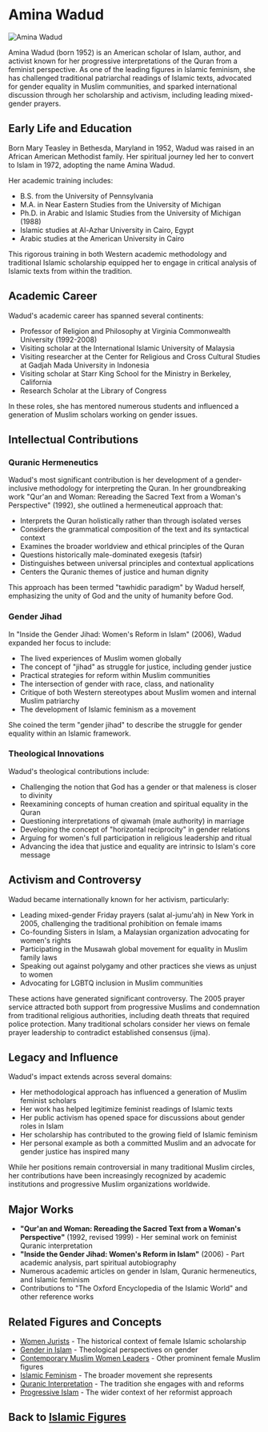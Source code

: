 # Amina Wadud

![Amina Wadud](../../images/amina_wadud.jpg)

Amina Wadud (born 1952) is an American scholar of Islam, author, and activist known for her progressive interpretations of the Quran from a feminist perspective. As one of the leading figures in Islamic feminism, she has challenged traditional patriarchal readings of Islamic texts, advocated for gender equality in Muslim communities, and sparked international discussion through her scholarship and activism, including leading mixed-gender prayers.

## Early Life and Education

Born Mary Teasley in Bethesda, Maryland in 1952, Wadud was raised in an African American Methodist family. Her spiritual journey led her to convert to Islam in 1972, adopting the name Amina Wadud.

Her academic training includes:

- B.S. from the University of Pennsylvania
- M.A. in Near Eastern Studies from the University of Michigan
- Ph.D. in Arabic and Islamic Studies from the University of Michigan (1988)
- Islamic studies at Al-Azhar University in Cairo, Egypt
- Arabic studies at the American University in Cairo

This rigorous training in both Western academic methodology and traditional Islamic scholarship equipped her to engage in critical analysis of Islamic texts from within the tradition.

## Academic Career

Wadud's academic career has spanned several continents:

- Professor of Religion and Philosophy at Virginia Commonwealth University (1992-2008)
- Visiting scholar at the International Islamic University of Malaysia
- Visiting researcher at the Center for Religious and Cross Cultural Studies at Gadjah Mada University in Indonesia
- Visiting scholar at Starr King School for the Ministry in Berkeley, California
- Research Scholar at the Library of Congress

In these roles, she has mentored numerous students and influenced a generation of Muslim scholars working on gender issues.

## Intellectual Contributions

### Quranic Hermeneutics

Wadud's most significant contribution is her development of a gender-inclusive methodology for interpreting the Quran. In her groundbreaking work "Qur'an and Woman: Rereading the Sacred Text from a Woman's Perspective" (1992), she outlined a hermeneutical approach that:

- Interprets the Quran holistically rather than through isolated verses
- Considers the grammatical composition of the text and its syntactical context
- Examines the broader worldview and ethical principles of the Quran
- Questions historically male-dominated exegesis (tafsir)
- Distinguishes between universal principles and contextual applications
- Centers the Quranic themes of justice and human dignity

This approach has been termed "tawhidic paradigm" by Wadud herself, emphasizing the unity of God and the unity of humanity before God.

### Gender Jihad

In "Inside the Gender Jihad: Women's Reform in Islam" (2006), Wadud expanded her focus to include:

- The lived experiences of Muslim women globally
- The concept of "jihad" as struggle for justice, including gender justice
- Practical strategies for reform within Muslim communities
- The intersection of gender with race, class, and nationality
- Critique of both Western stereotypes about Muslim women and internal Muslim patriarchy
- The development of Islamic feminism as a movement

She coined the term "gender jihad" to describe the struggle for gender equality within an Islamic framework.

### Theological Innovations

Wadud's theological contributions include:

- Challenging the notion that God has a gender or that maleness is closer to divinity
- Reexamining concepts of human creation and spiritual equality in the Quran
- Questioning interpretations of qiwamah (male authority) in marriage
- Developing the concept of "horizontal reciprocity" in gender relations
- Arguing for women's full participation in religious leadership and ritual
- Advancing the idea that justice and equality are intrinsic to Islam's core message

## Activism and Controversy

Wadud became internationally known for her activism, particularly:

- Leading mixed-gender Friday prayers (salat al-jumu'ah) in New York in 2005, challenging the traditional prohibition on female imams
- Co-founding Sisters in Islam, a Malaysian organization advocating for women's rights
- Participating in the Musawah global movement for equality in Muslim family laws
- Speaking out against polygamy and other practices she views as unjust to women
- Advocating for LGBTQ inclusion in Muslim communities

These actions have generated significant controversy. The 2005 prayer service attracted both support from progressive Muslims and condemnation from traditional religious authorities, including death threats that required police protection. Many traditional scholars consider her views on female prayer leadership to contradict established consensus (ijma).

## Legacy and Influence

Wadud's impact extends across several domains:

- Her methodological approach has influenced a generation of Muslim feminist scholars
- Her work has helped legitimize feminist readings of Islamic texts
- Her public activism has opened space for discussions about gender roles in Islam
- Her scholarship has contributed to the growing field of Islamic feminism
- Her personal example as both a committed Muslim and an advocate for gender justice has inspired many

While her positions remain controversial in many traditional Muslim circles, her contributions have been increasingly recognized by academic institutions and progressive Muslim organizations worldwide.

## Major Works

- **"Qur'an and Woman: Rereading the Sacred Text from a Woman's Perspective"** (1992, revised 1999) - Her seminal work on feminist Quranic interpretation
- **"Inside the Gender Jihad: Women's Reform in Islam"** (2006) - Part academic analysis, part spiritual autobiography
- Numerous academic articles on gender in Islam, Quranic hermeneutics, and Islamic feminism
- Contributions to "The Oxford Encyclopedia of the Islamic World" and other reference works

## Related Figures and Concepts

- [Women Jurists](./women_jurists.md) - The historical context of female Islamic scholarship
- [Gender in Islam](../beliefs/gender_theology.md) - Theological perspectives on gender
- [Contemporary Muslim Women Leaders](./contemporary_women.md) - Other prominent female Muslim figures
- [Islamic Feminism](../beliefs/reformist_thought.md) - The broader movement she represents
- [Quranic Interpretation](../beliefs/tafsir.md) - The tradition she engages with and reforms
- [Progressive Islam](../denominations/progressive_islam.md) - The wider context of her reformist approach

## Back to [Islamic Figures](./README.md)
